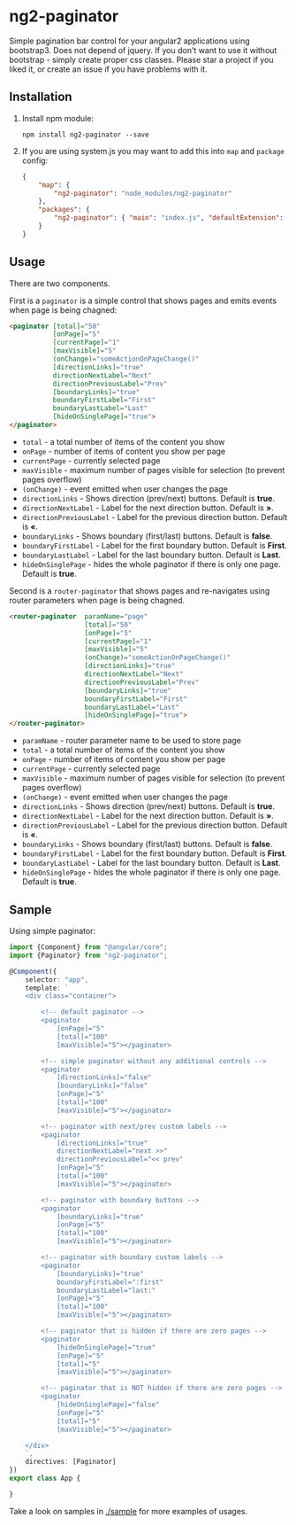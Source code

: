 # ng2-paginator

Simple pagination bar control for your angular2 applications using bootstrap3.
Does not depend of jquery. If you don't want to use it without bootstrap - simply create proper css classes. 
Please star a project if you liked it, or create an issue if you have problems with it.

## Installation

1. Install npm module:
    
    `npm install ng2-paginator --save`

2. If you are using system.js you may want to add this into `map` and `package` config:

    ```json
    {
        "map": {
            "ng2-paginator": "node_modules/ng2-paginator"
        },
        "packages": {
            "ng2-paginator": { "main": "index.js", "defaultExtension": "js" }
        }
    }
    ```

## Usage

There are two components.

First is a `paginator` is a simple control that shows pages and emits events when page is being chagned:

```html
<paginator [total]="50"
           [onPage]="5"
           [currentPage]="1"
           [maxVisible]="5"
           (onChange)="someActionOnPageChange()"
           [directionLinks]="true"
           directionNextLabel="Next"
           directionPreviousLabel="Prev"
           [boundaryLinks]="true"
           boundaryFirstLabel="First"
           boundaryLastLabel="Last"
           [hideOnSinglePage]="true">
</paginator>
```

* `total` - a total number of items of the content you show
* `onPage` - number of items of content you show per page
* `currentPage` - currently selected page
* `maxVisible` - maximum number of pages visible for selection (to prevent pages overflow)
* `(onChange)` - event emitted when user changes the page
* `directionLinks` - Shows direction (prev/next) buttons. Default is **true**.
* `directionNextLabel` - Label for the next direction button. Default is **»**.
* `directionPreviousLabel` - Label for the previous direction button. Default is **«**.
* `boundaryLinks` - Shows boundary (first/last) buttons. Default is **false**.
* `boundaryFirstLabel` - Label for the first boundary button. Default is **First**.
* `boundaryLastLabel` - Label for the last boundary button. Default is **Last**.
* `hideOnSinglePage` - hides the whole paginator if there is only one page. Default is **true**.


Second is a `router-paginator` that shows pages and re-navigates using router parameters when page is being chagned.

```html
<router-paginator  paramName="page"
                   [total]="50"
                   [onPage]="5"
                   [currentPage]="1"
                   [maxVisible]="5"
                   (onChange)="someActionOnPageChange()"
                   [directionLinks]="true"
                   directionNextLabel="Next"
                   directionPreviousLabel="Prev"
                   [boundaryLinks]="true"
                   boundaryFirstLabel="First"
                   boundaryLastLabel="Last"
                   [hideOnSinglePage]="true">
</router-paginator>
```

* `paramName` - router parameter name to be used to store page
* `total` - a total number of items of the content you show
* `onPage` - number of items of content you show per page
* `currentPage` - currently selected page
* `maxVisible` - maximum number of pages visible for selection (to prevent pages overflow)
* `(onChange)` - event emitted when user changes the page
* `directionLinks` - Shows direction (prev/next) buttons. Default is **true**.
* `directionNextLabel` - Label for the next direction button. Default is **»**.
* `directionPreviousLabel` - Label for the previous direction button. Default is **«**.
* `boundaryLinks` - Shows boundary (first/last) buttons. Default is **false**.
* `boundaryFirstLabel` - Label for the first boundary button. Default is **First**.
* `boundaryLastLabel` - Label for the last boundary button. Default is **Last**.
* `hideOnSinglePage` - hides the whole paginator if there is only one page. Default is **true**.


## Sample

Using simple paginator:

```typescript
import {Component} from "@angular/core";
import {Paginator} from "ng2-paginator";

@Component({
    selector: "app",
    template: `
    <div class="container">

        <!-- default paginator -->
        <paginator
            [onPage]="5"
            [total]="100"
            [maxVisible]="5"></paginator>

        <!-- simple paginator without any additional controls -->
        <paginator
            [directionLinks]="false"
            [boundaryLinks]="false"
            [onPage]="5"
            [total]="100"
            [maxVisible]="5"></paginator>

        <!-- paginator with next/prev custom labels -->
        <paginator
            [directionLinks]="true"
            directionNextLabel="next >>"
            directionPreviousLabel="<< prev"
            [onPage]="5"
            [total]="100"
            [maxVisible]="5"></paginator>

        <!-- paginator with boundary buttons -->
        <paginator
            [boundaryLinks]="true"
            [onPage]="5"
            [total]="100"
            [maxVisible]="5"></paginator>

        <!-- paginator with boundary custom labels -->
        <paginator
            [boundaryLinks]="true"
            boundaryFirstLabel=":first"
            boundaryLastLabel="last:"
            [onPage]="5"
            [total]="100"
            [maxVisible]="5"></paginator>

        <!-- paginator that is hidden if there are zero pages -->
        <paginator
            [hideOnSinglePage]="true"
            [onPage]="5"
            [total]="5"
            [maxVisible]="5"></paginator>

        <!-- paginator that is NOT hidden if there are zero pages -->
        <paginator
            [hideOnSinglePage]="false"
            [onPage]="5"
            [total]="5"
            [maxVisible]="5"></paginator>

    </div>
    `,
    directives: [Paginator]
})
export class App {

}
```

Take a look on samples in [./sample](https://github.com/pleerock/ng2-progress-bar/tree/master/sample) for more examples of
usages.
